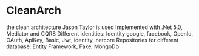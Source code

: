 # CleanArch
the clean architecture Jason Taylor is used
Implemented with .Net 5.0, Mediator and CQRS
Different identities: Identity google, facebook, OpenId, OAuth, ApiKey, Basic, Jwt, identity .netcore
Repositories for different database: Entity Framework, Fake, MongoDb
